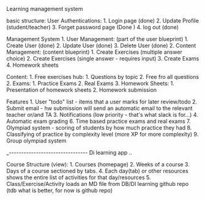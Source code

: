 Learning management system

basic structure:
User Authentications:
    1. Login page (done) 
    2. Update Profile (student/teacher)
    3. Forget password page (Done )
    4. log out (done)
       
Management System
    1. User Management: (part of the user blueprint)
        1. Create User (done)
        2. Update User (done)
        3. Delete User (done)
    2. Content Management: (content blueprint)
        1. Create Exercises (multiple answer choice)
        2. Create Exercises (single answer - requires input)
        3. Create Exams
        4. Homework sheets 

Content:
    1. Free exercises hub:
        1. Questions by topic
        2. Free fro all questions
    2. Exams:
        1. Practice Exams
        2. Real Exams
    3.  Homework Sheets:
        1. Presentation of homework sheets
        2. Homework submission 
        

Features
    1. User "todo" list - items that a user marks for later review/todo
    2. Submit email - hw submission will send an automatic email to the relevant teacher or/and TA 
    3. Notifications (low priority - that's what slack is for...)
    4. Automatic exam grading 
    6. Time based practice exams and real exams
    7. Olympiad system - scoring of students by how much practice they had
    8. Classifying of practice by complexity level (more XP for more complexity)
    9. Group olympiad system
      
        

_--------------------------------
Di learning app ..

Course Structure (view):
    1. Courses (homepage)
    2. Weeks of a course
    3. Days of a course sectioned by tabs.
    4. Each day(tab) or other resources shows the entire list of activities for that day/resources
    5. Class/Exercise/Activity loads an MD file from DB/DI learning github repo (tdb what is better, for now is github repo)
    
